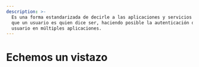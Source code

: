 ```yaml
---
description: >-
  Es una forma estandarizada de decirle a las aplicaciones y servicios externos
  que un usuario es quien dice ser, haciendo posible la autenticación de un
  usuario en múltiples aplicaciones.
---
```


# Echemos un vistazo

